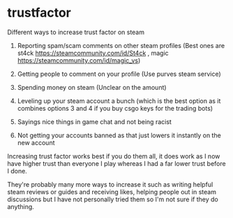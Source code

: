 # trustfactor
Different ways to increase trust factor on steam

1. Reporting spam/scam comments on other steam profiles (Best ones are st4ck https://steamcommunity.com/id/St4ck , magic https://steamcommunity.com/id/magic_vs)

2. Getting people to comment on your profile (Use purves steam service)

3. Spending money on steam (Unclear on the amount)

4. Leveling up your steam account a bunch (which is the best option as it combines options 3 and 4 if you buy csgo keys for the trading bots)

5. Sayings nice things in game chat and not being racist

6. Not getting your accounts banned as that just lowers it instantly on the new account 

Increasing trust factor works best if you do them all, it does work as I now have higher trust than everyone I play whereas I had a far lower trust before I done.

They're probably many more ways to increase it such as writing helpful steam reviews or guides and receiving likes, helping people out in steam discussions but I have not personally tried them so I'm not sure if they do anything.



